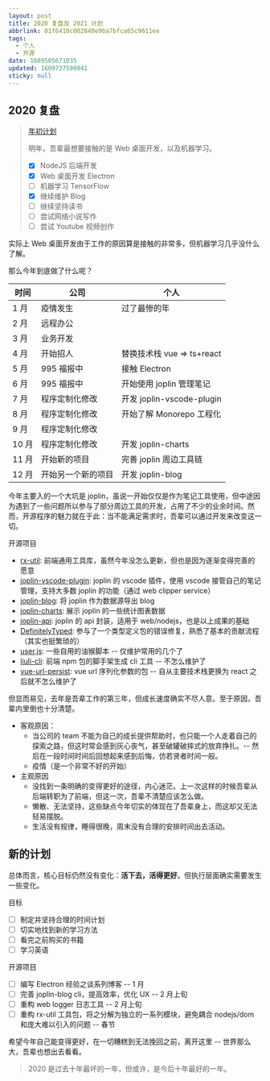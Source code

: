 ```yaml
---
layout: post
title: 2020 复盘及 2021 计划
abbrlink: 01f6410c002840e9ba7bfca65c9611ee
tags:
  - 个人
  - 开源
date: 1609505671035
updated: 1609737590941
sticky: null
---
```


## 2020 复盘

> [年初计划](/p/17b171a3184c479e97ba7df9bc118023)
>
> 明年，吾辈最想要接触的是 Web 桌面开发，以及机器学习。
>
> - [x] NodeJS 后端开发
> - [x] Web 桌面开发 Electron
> - [ ] 机器学习 TensorFlow
> - [x] 继续维护 Blog
> - [ ] 继续坚持读书
> - [ ] 尝试网络小说写作
> - [ ] 尝试 Youtube 视频创作

实际上 Web 桌面开发由于工作的原因算是接触的非常多，但机器学习几乎没什么了解。

那么今年到底做了什么呢？

| 时间  | 公司               | 个人                       |
| ----- | ------------------ | -------------------------- |
| 1 月  | 疫情发生           | 过了最惨的年               |
| 2 月  | 远程办公           |                            |
| 3 月  | 业务开发           |                            |
| 4 月  | 开始招人           | 替换技术栈 vue => ts+react |
| 5 月  | 995 福报中         | 接触 Electron              |
| 6 月  | 995 福报中         | 开始使用 joplin 管理笔记   |
| 7 月  | 程序定制化修改     | 开发 joplin-vscode-plugin  |
| 8 月  | 程序定制化修改     | 开始了解 Monorepo 工程化   |
| 9 月  | 程序定制化修改     |                            |
| 10 月 | 程序定制化修改     | 开发 joplin-charts         |
| 11 月 | 开始新的项目       | 完善 joplin 周边工具链     |
| 12 月 | 开始另一个新的项目 | 开发 joplin-blog           |

今年主要入的一个大坑是 joplin，虽说一开始仅仅是作为笔记工具使用，但中途因为遇到了一些问题所以参与了部分周边工具的开发，占用了不少的业余时间。然而，开源程序的魅力就在于此：当不能满足需求时，吾辈可以通过开发来改变这一切。

开源项目

- [rx-util](https://github.com/rxliuli/rx-util): 前端通用工具库，虽然今年没怎么更新，但也是因为逐渐变得完善的愿意
- [joplin-vscode-plugin](https://marketplace.visualstudio.com/items?itemName=rxliuli.joplin-vscode-plugin&ssr=false#overview): joplin 的 vscode 插件，使用 vscode 接管自己的笔记管理，支持大多数 joplin 的功能（通过 web clipper service）
- [joplin-blog](https://github.com/rxliuli/joplin-blog): 将 joplin 作为数据源导出 blog
- [joplin-charts](https://rxliuli.com/joplin-charts/#/): 展示 joplin 的一些统计图表数据
- [joplin-api](https://www.npmjs.com/package/joplin-api): joplin 的 api 封装，适用于 web/nodejs，也是以上成果的基础
- [DefinitelyTyped](https://github.com/DefinitelyTyped/DefinitelyTyped): 参与了一个类型定义包的错误修复，熟悉了基本的贡献流程（其实也挺繁琐的）
- [user.js](https://github.com/rxliuli/userjs): 一些自用的油猴脚本 -- 仅维护常用的几个了
- [liuli-cli](https://github.com/rxliuli/liuli-cli): 前端 npm 包的脚手架生成 cli 工具 -- 不怎么维护了
- [vue-url-persist](https://github.com/rxliuli/vue-url-persist): vue url 序列化参数的包 -- 自从主要技术栈更换为 react 之后就不怎么维护了

但显而易见，去年是吾辈工作的第三年，但成长速度确实不尽人意。至于原因，吾辈内里倒也十分清楚。

- 客观原因：
  - 当公司的 team 不能为自己的成长提供帮助时，也只能一个人走着自己的探索之路，但这时常会感到灰心丧气，甚至破罐破摔式的放弃挣扎。-- 然后在一段时间时间后回想起来感到后悔，仿若贤者时间一般。
  - 疫情（是一个非常不好的开始）
- 主观原因
  - 没找到一条明确的变得更好的途径，内心迷茫。上一次这样的时候吾辈从后端转职为了前端，但这一次，吾辈不清楚应该怎么做。
  - 懒散、无法坚持，这些缺点今年切实的体现在了吾辈身上，而这却又无法轻易摆脱。
  - 生活没有规律，睡得很晚，周末没有合理的安排时间出去活动。

## 新的计划

总体而言，核心目标仍然没有变化：**活下去，活得更好**。但执行层面确实需要发生一些变化。

目标

- [ ] 制定并坚持合理的时间计划
- [ ] 切实地找到新的学习方法
- [ ] 看完之前购买的书籍
- [ ] 学习英语

开源项目

- [ ] 编写 Electron 经验之谈系列博客 -- 1 月
- [ ] 完善 joplin-blog cli，提高效率，优化 UX -- 2 月上旬
- [ ] 重构 web logger 日志工具 -- 2 月上旬
- [ ] 重构 rx-util 工具包，将之分解为独立的一系列模块，避免耦合 nodejs/dom 和庞大难以引入的问题 -- 春节

希望今年自己能变得更好，在一切糟糕到无法挽回之前，离开这里 -- 世界那么大，吾辈也想出去看看。

> 2020 是过去十年最坏的一年，但或许，是今后十年最好的一年。
